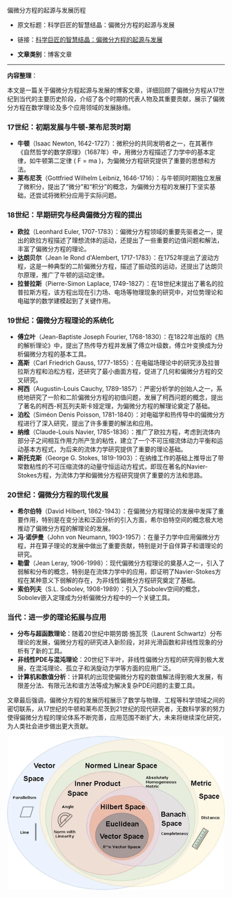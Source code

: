 偏微分方程的起源与发展历程
- 原文标题：科学巨匠的智慧结晶：偏微分方程的起源与发展 
- 链接：[科学巨匠的智慧结晶：偏微分方程的起源与发展](https://mp.weixin.qq.com/s/YRuz10QF47zvXUOJA9Y0oQ) 

- **文章类别**：博客文章

---

**内容整理**： 

本文是一篇关于偏微分方程起源与发展的博客文章，详细回顾了偏微分方程从17世纪到当代的主要历史阶段，介绍了各个时期的代表人物及其重要贡献，展示了偏微分方程在数学理论及多个应用领域的发展脉络。

### 17世纪：初期发展与牛顿-莱布尼茨时期
- **牛顿**（Isaac Newton, 1642-1727）：微积分的共同发明者之一，在其著作《自然哲学的数学原理》（1687年）中，用微分方程描述了力学中的基本定律，如牛顿第二定律 ( F = ma )，为偏微分方程研究提供了重要的思想和方法。
- **莱布尼茨**（Gottfried Wilhelm Leibniz, 1646-1716）：与牛顿同时期独立发展了微积分，提出了“微分”和“积分”的概念，为偏微分方程的发展打下坚实基础，还尝试将微积分应用于实际问题。

### 18世纪：早期研究与经典偏微分方程的提出
- **欧拉**（Leonhard Euler, 1707-1783）：偏微分方程领域的重要先驱者之一，提出的欧拉方程描述了理想流体的运动，还提出了一些重要的边值问题和解法，丰富了偏微分方程的理论。
- **达朗贝尔**（Jean le Rond d'Alembert, 1717-1783）：在1752年提出了波动方程，这是一种典型的二阶偏微分方程，描述了振动弦的运动，还提出了达朗贝尔原理，推广了牛顿的运动定律。
- **拉普拉斯**（Pierre-Simon Laplace, 1749-1827）：在18世纪末提出了著名的拉普拉斯方程，该方程出现在引力场、电场等物理现象的研究中，对位势理论和电磁学的数学建模起到了关键作用。

### 19世纪：偏微分方程理论的系统化
- **傅立叶**（Jean-Baptiste Joseph Fourier, 1768-1830）：在1822年出版的《热的解析理论》中，提出了热传导方程并发展了傅立叶级数，傅立叶变换成为分析偏微分方程的基本工具。
- **高斯**（Carl Friedrich Gauss, 1777-1855）：在电磁场理论中的研究涉及拉普拉斯方程和泊松方程，还研究了最小曲面方程，促进了几何和偏微分方程的交叉研究。
- **柯西**（Augustin-Louis Cauchy, 1789-1857）：严密分析学的创始人之一，系统地研究了一阶和二阶偏微分方程的初值问题，发展了柯西问题的概念，提出了著名的柯西-柯瓦列夫斯卡娅定理，为偏微分方程的解理论奠定了基础。
- **泊松**（Siméon Denis Poisson, 1781-1840）：对电磁学和热传导中的偏微分方程进行了深入研究，提出了许多重要的解法和应用。
- **纳维**（Claude-Louis Navier, 1785-1836）：推广了欧拉方程，考虑到流体内部分子之间相互作用力所产生的粘性，建立了一个不可压缩流体动力平衡和运动基本方程式，为后来的流体力学研究提供了重要的理论基础。
- **斯托克斯**（George G. Stokes, 1819-1903）：在纳维工作的基础上推导出了带常数粘性的不可压缩流体的动量守恒运动方程式，即现在著名的Navier-Stokes方程，为流体力学和偏微分方程研究提供了重要的方法和思路。

### 20世纪：偏微分方程的现代发展
- **希尔伯特**（David Hilbert, 1862-1943）：在偏微分方程理论的发展中发挥了重要作用，特别是在变分法和泛函分析的引入方面，希尔伯特空间的概念极大地推动了偏微分方程的解理论的发展。
- **冯·诺伊曼**（John von Neumann, 1903-1957）：在量子力学中应用偏微分方程，并在算子理论的发展中做出了重要贡献，特别是对于自伴算子和谱理论的研究。
- **勒雷**（Jean Leray, 1906-1998）：现代偏微分方程理论的奠基人之一，引入了弱解和分布的概念，特别是在流体力学中的应用，即证明了Navier-Stokes方程在某种意义下弱解的存在，为非线性偏微分方程研究奠定了基础。
- **索伯列夫**（S.L. Sobolev, 1908-1989）：引入了Sobolev空间的概念，Sobolev嵌入定理成为分析偏微分方程中的一个关键工具。

### 当代：进一步的理论拓展与应用
- **分布与超函数理论**：随着20世纪中期劳朗·施瓦茨（Laurent Schwartz）分布理论的发展，偏微分方程的研究进入新阶段，对非光滑函数和非线性现象的分析有了新的工具。
- **非线性PDE与混沌理论**：20世纪下半叶，非线性偏微分方程的研究得到极大发展，在混沌理论、孤立子和涡旋动力学等方面的应用广泛。
- **计算机和数值分析**：计算机的出现使偏微分方程的数值解法得到极大发展，有限差分法、有限元法和谱方法等成为解决复杂PDE问题的主要工具。

文章最后强调，偏微分方程的发展历程展示了数学与物理、工程等科学领域之间的密切联系，从17世纪的牛顿和莱布尼茨到21世纪的现代研究者，无数科学家的努力使得偏微分方程的理论体系不断完善，应用范围不断扩大，未来将继续深化研究，为人类社会进步做出更大贡献。

![](attachments/Pasted%20image%2020250109204705.png)